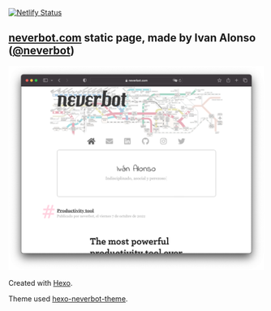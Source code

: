 [![Netlify Status](https://api.netlify.com/api/v1/badges/aa2882fc-8231-45c3-b22e-7b0c445800ba/deploy-status)](https://app.netlify.com/sites/musing-shannon-142f96/deploys)

## [neverbot.com](https://neverbot.com/) static page, made by Ivan Alonso ([@neverbot](https://github.com/neverbot))

<p align="center">
  <img width="700" alt="neverbot.com screenshot" src="screenshot.png">
</p>

Created with [Hexo](https://hexo.io/).

Theme used [hexo-neverbot-theme](https://github.com/neverbot/hexo-neverbot-theme).
